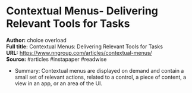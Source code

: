 # Contextual Menus- Delivering Relevant Tools for Tasks

**Author:** choice overload  
**Full title:** Contextual Menus: Delivering Relevant Tools for Tasks  
**URL:** https://www.nngroup.com/articles/contextual-menus/  
**Source:** #articles #instapaper #readwise

- Summary: Contextual menus are displayed on demand and contain a small set of relevant actions, related to a control, a piece of content, a view in an app, or an area of the UI. 
   
